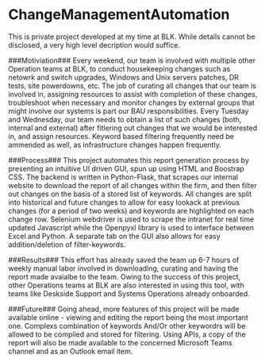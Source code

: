 # ChangeManagementAutomation

This is private project developed at my time at BLK.
While details cannot be disclosed, a very high level decription would suffice.

###Motiviation###
Every weekend, our team is involved with multiple other Operation teams at BLK, to conduct housekeeping changes such as netowrk and switch upgrades, Windows and Unix servers patches,
DR tests, site powerdowns, etc.
The job of curating all changes that our team is involved in, assigning resources to assist with completion of these changes, troubleshoot when necessary and monitor changes by external groups that might involve our systems is part our BAU responsibilities.
Every Tuesday and Wednesday, our team needs to obtain a list of such changes (both, internal and external) after fitlering out changes that we would be interested in, and assign resources. 
Keyword based filtering frequently need be ammended as well, as infrastructure changes happen frequently.

###Process###
This project automates this report generation process by presenting an intuitive UI driven GUI, spun up using HTML and Boostrap CSS.
The backend is written in Python-Flask, that scrapes our internal website to download the report of all changes within the firm, and then filter out changes on the basis of a stored list of keywords.
All changes are split into historical and future changes to allow for easy lookack at previous changes (for a period of two weeks) and keywords are highlighted on each change row.
Selenium webdriver is used to scrape the intranet for real time updated Javascript while the Openpyxl library is used to interface between Excel and Python. 
A separate tab on the GUI also allows for easy addition/deletion of filter-keywords.

###Results###
This effort has already saved the team up 6-7 hours of weekly manual labor involved in downloading, curating and having the report made avaialbe to the team.
Owing to the success of this project, other Operations teams at BLK are also interested in using this tool, with teams like Deskside Support and Systems Operations already onboarded.

###Future###
Going ahead, more features of this project will be made available online - viewing and editing the report being the most important one.
Complexs combination of keywords And/Or other keywordrs will be allowed to be compiled and stored for filtering.
Using APIs, a copy of the report will also be made available to the concerned Microsoft Teams channel and as an Outlook email item.
